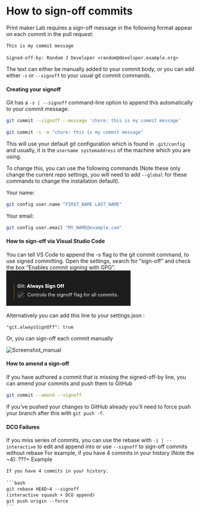 # How to sign-off commits

Print maker Lab requires a sign-off message in the following format appear on each commit in the pull request:

```text
This is my commit message

Signed-off-by: Random J Developer <random@developer.example.org>
```

The text can either be manually added to your commit body, or you can add either `-s` or `--signoff` to your usual git commit commands.

#### Creating your signoff

Git has a `-s | --signoff` command-line option to append this automatically to your commit message:

```bash
git commit --signoff --message 'chore: this is my commit message'
```

```bash
git commit -s -m "chore: this is my commit message"
```

This will use your default git configuration which is found in `.git/config` and usually, it is the `username systemaddress` of the machine which you are using.

To change this, you can use the following commands (Note these only change the current repo settings, you will need to add `--global` for these commands to change the installation default).

Your name:

```bash
git config user.name "FIRST_NAME LAST_NAME"
```

Your email:

```bash
git config user.email "MY_NAME@example.com"
```

#### How to sign-off via Visual Studio Code

You can tell VS Code to append the -s flag to the git commit command, to use signed committing.
Open the settings, search for “sign-off” and check the box “Enables commit signing with GPG”.
![Screenshot](./assets/vs_code_always_sign_off.png)

Alternatively you can add this line to your settings.json :
```
"git.alwaysSignOff": true
```

Or, you can sign-off each commit manually

![Screenshot_manual](vs_code_always_sign_off_manual.png)

#### How to amend a sign-off

If you have authored a commit that is missing the signed-off-by line, you can amend your commits and push them to GitHub

```bash
git commit --amend --signoff
```

If you've pushed your changes to GitHub already you'll need to force push your branch after this with `git push -f`.


#### DCO Failures

If you miss series of commits, you can use the rebase with `-i | --interactive` to edit and append into or use `--signoff` to sign-off commits without rebase
For example, if you have 4 commits in your history (Note the ~4):
???+ Example

    If you have 4 commits in your history.

    ```bash
    git rebase HEAD~4 --signoff
    (interactive squash + DCO append)
    git push origin --force
    ```
